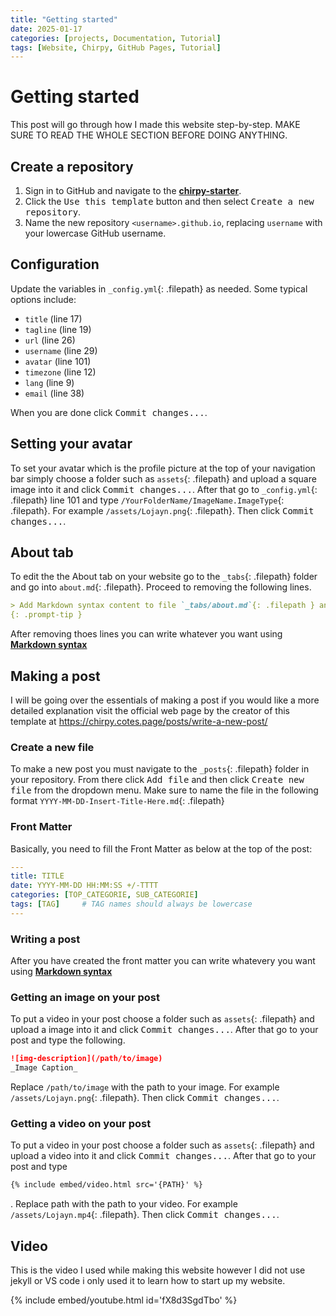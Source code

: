 ```yaml
---
title: "Getting started"
date: 2025-01-17
categories: [projects, Documentation, Tutorial]
tags: [Website, Chirpy, GitHub Pages, Tutorial]
---
```

# Getting started
This post will go through how I made this website step-by-step. MAKE SURE TO READ THE WHOLE SECTION BEFORE DOING ANYTHING.

## Create a repository
1. Sign in to GitHub and navigate to the [**chirpy-starter**](https://github.com/cotes2020/chirpy-starter).
2. Click the <kbd>Use this template</kbd> button and then select <kbd>Create a new repository</kbd>.
3. Name the new repository `<username>.github.io`, replacing `username` with your lowercase GitHub username.


## Configuration

Update the variables in `_config.yml`{: .filepath} as needed. Some typical options include:

* `title` (line 17)
* `tagline` (line 19)
* `url` (line 26)
* `username` (line 29)
* `avatar` (line 101)
* `timezone` (line 12)
* `lang` (line 9)
* `email` (line 38)

When you are done click <kbd>Commit changes...</kbd>.

## Setting your avatar
To set your avatar which is the profile picture at the top of your navigation bar simply choose a folder such as `assets`{: .filepath} and upload a square image into it and click <kbd>Commit changes...</kbd>. After that go to `_config.yml`{: .filepath} line 101 and type `/YourFolderName/ImageName.ImageType`{: .filepath}. For example `/assets/Lojayn.png`{: .filepath}. Then click <kbd>Commit changes...</kbd>.

## About tab
To edit the the About tab on your website go to the `_tabs`{: .filepath} folder and go into `about.md`{: .filepath}. Proceed to removing the following lines.
``` Markdown
> Add Markdown syntax content to file `_tabs/about.md`{: .filepath } and it will show up on this page.
{: .prompt-tip }
```
After removing thoes lines you can write whatever you want using [**Markdown syntax**](https://www.markdownguide.org/basic-syntax/)

## Making a post
I will be going over the essentials of making a post if you would like a more detailed explanation visit the official web page by the creator of this template at <https://chirpy.cotes.page/posts/write-a-new-post/>

### Create a new file
To make a new post you must navigate to the `_posts`{: .filepath} folder in your repository. From there click <kbd>Add file</kbd> and then click <kbd>Create new file</kbd> from the dropdown menu. Make sure to name the file in the following format `YYYY-MM-DD-Insert-Title-Here.md`{: .filepath}

### Front Matter
Basically, you need to fill the Front Matter as below at the top of the post:

```yaml
---
title: TITLE
date: YYYY-MM-DD HH:MM:SS +/-TTTT
categories: [TOP_CATEGORIE, SUB_CATEGORIE]
tags: [TAG]     # TAG names should always be lowercase
---
```
### Writing a post
After you have created the front matter you can write whatevery you want using [**Markdown syntax**](https://www.markdownguide.org/basic-syntax/)

### Getting an image on your post
To put a video in your post choose a folder such as `assets`{: .filepath} and upload a image into it and click <kbd>Commit changes...</kbd>. After that go to your post and type the following.
```Markdown
![img-description](/path/to/image)
_Image Caption_
```
Replace `/path/to/image` with the path to your image. For example `/assets/Lojayn.png`{: .filepath}. Then click <kbd>Commit changes...</kbd>.

### Getting a video on your post
To put a video in your post choose a folder such as `assets`{: .filepath} and upload a video into it and click <kbd>Commit changes...</kbd>. After that go to your post and type
```Markdown
{% include embed/video.html src='{PATH}' %}
```
. Replace path with the path to your video. For example `/assets/Lojayn.mp4`{: .filepath}. Then click <kbd>Commit changes...</kbd>.

## Video
This is the video I used while making this website however I did not use jekyll or VS code i only used it to learn how to start up my website.

{% include embed/youtube.html id='fX8d3SgdTbo' %}

